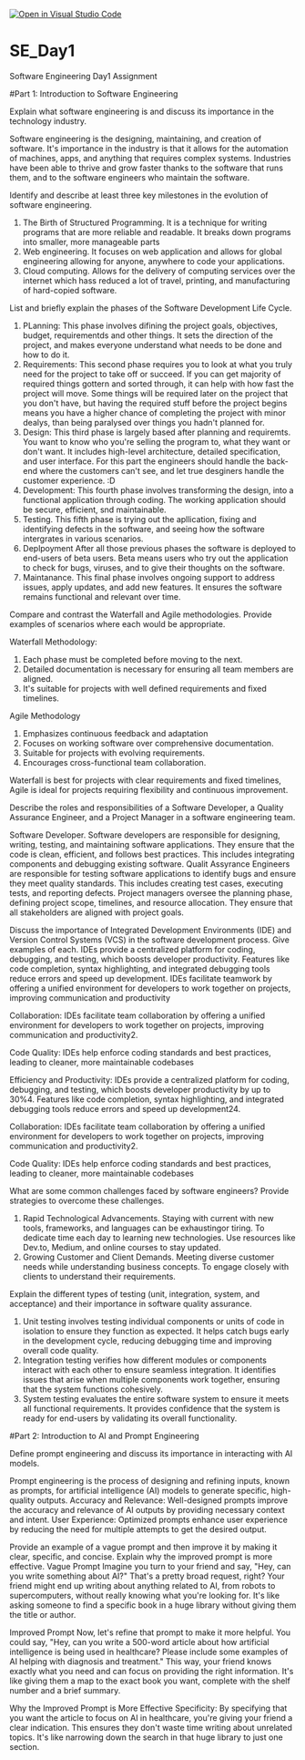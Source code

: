 [![Open in Visual Studio Code](https://classroom.github.com/assets/open-in-vscode-2e0aaae1b6195c2367325f4f02e2d04e9abb55f0b24a779b69b11b9e10269abc.svg)](https://classroom.github.com/online_ide?assignment_repo_id=18351525&assignment_repo_type=AssignmentRepo)
# SE_Day1
Software Engineering Day1 Assignment

#Part 1: Introduction to Software Engineering

Explain what software engineering is and discuss its importance in the technology industry.

Software engineering is the designing, maintaining, and creation of software. It's importance in the industry is that it allows for the automation of machines, apps, and anything that requires complex systems. Industries have been able to thrive and grow faster thanks to the software that runs them, and to the software engineers who maintain the software. 


Identify and describe at least three key milestones in the evolution of software engineering.
1. The Birth of Structured Programming. It is a technique for writing programs that are more reliable and readable. It breaks down programs into smaller, more manageable parts
2. Web engineering. It focuses on web application and allows for global engineering allowing for anyone, anywhere to code your applications.
3. Cloud computing. Allows for the delivery of computing services over the internet which hass reduced a lot of travel, printing, and manufacturing of hard-copied software. 


List and briefly explain the phases of the Software Development Life Cycle.
1. PLanning: This phase involves difining the project goals, objectives, budget, requirementds and other things. It sets the direction of the project, and makes everyone understand what needs to be done and how to do it. 
2. Requirements: This second phase requires you to look at what you truly need for the project to take off or succeed. If you can get majority of required things gottern and sorted through, it can help with how fast the project will move. Some things will be required later on the project that you don't have, but having the required stuff before the project begins means you have a higher chance of completing the project with minor dealys, than being paralysed over things you hadn't planned for. 
3. Design: This third phase is largely based after planning and requiremts. You want to know who you're selling the program to, what they want or don't want. It includes high-level architecture, detailed specification, and user interface. For this part the engineers should handle the back-end where the customers can't see, and let true desginers handle the customer experience. :D
4. Development: This fourth phase involves transforming the design, into a functional application through coding. The working application should be secure, efficient, snd maintainable. 
5. Testing. This fifth phase is trying out the apllication, fixing and identifying defects in the software, and seeing how the software intergrates in various scenarios. 
6. Deplpoyment After all those previous phases the software is deployed to end-users of beta users. Beta means users who try out the application to check for bugs, viruses, and to give their thoughts on the software. 
7. Maintanance. This final phase involves ongoing support to address issues, apply updates, and add new features. It ensures the software remains functional and relevant over time.

Compare and contrast the Waterfall and Agile methodologies. Provide examples of scenarios where each would be appropriate.

Waterfall Methodology: 
1. Each phase must be completed before moving to the next.
2. Detailed documentation is necessary for ensuring all team members are aligned.
3. It's suitable for projects with well defined requirements and fixed timelines.

Agile Methodology
1. Emphasizes continuous feedback and adaptation
2.  Focuses on working software over comprehensive documentation.
3. Suitable for projects with evolving requirements.
4. Encourages cross-functional team collaboration.

Waterfall is best for projects with clear requirements and fixed timelines, Agile is ideal for projects requiring flexibility and continuous improvement.

Describe the roles and responsibilities of a Software Developer, a Quality Assurance Engineer, and a Project Manager in a software engineering team.

Software Developer. Software developers are responsible for designing, writing, testing, and maintaining software applications. They ensure that the code is clean, efficient, and follows best practices. This includes integrating components and debugging existing software.
Qualit Assyrance Engineers are responsible for testing software applications to identify bugs and ensure they meet quality standards. This includes creating test cases, executing tests, and reporting defects.
Project managers oversee the planning phase, defining project scope, timelines, and resource allocation. They ensure that all stakeholders are aligned with project goals.


Discuss the importance of Integrated Development Environments (IDE) and Version Control Systems (VCS) in the software development process. Give examples of each.
IDEs provide a centralized platform for coding, debugging, and testing, which boosts developer productivity. Features like code completion, syntax highlighting, and integrated debugging tools reduce errors and speed up development. IDEs facilitate teamwork by offering a unified environment for developers to work together on projects, improving communication and productivity

Collaboration: IDEs facilitate team collaboration by offering a unified environment for developers to work together on projects, improving communication and productivity2.

Code Quality: IDEs help enforce coding standards and best practices, leading to cleaner, more maintainable codebases

Efficiency and Productivity: IDEs provide a centralized platform for coding, debugging, and testing, which boosts developer productivity by up to 30%4. Features like code completion, syntax highlighting, and integrated debugging tools reduce errors and speed up development24.

Collaboration: IDEs facilitate team collaboration by offering a unified environment for developers to work together on projects, improving communication and productivity2.

Code Quality: IDEs help enforce coding standards and best practices, leading to cleaner, more maintainable codebases

What are some common challenges faced by software engineers? Provide strategies to overcome these challenges.
1. Rapid Technological Advancements. Staying with current with new tools, frameworks, and languages can be exhaustingor tiring. To dedicate time each day to learning new technologies. Use resources like Dev.to, Medium, and online courses to stay updated.
2. Growing Customer and Client Demands. Meeting diverse customer needs while understanding business concepts. To engage closely with clients to understand their requirements.


Explain the different types of testing (unit, integration, system, and acceptance) and their importance in software quality assurance.
1. Unit testing involves testing individual components or units of code in isolation to ensure they function as expected. It helps catch bugs early in the development cycle, reducing debugging time and improving overall code quality.
2. Integration testing verifies how different modules or components interact with each other to ensure seamless integration. It identifies issues that arise when multiple components work together, ensuring that the system functions cohesively.
3.  System testing evaluates the entire software system to ensure it meets all functional requirements. It provides confidence that the system is ready for end-users by validating its overall functionality.


#Part 2: Introduction to AI and Prompt Engineering


Define prompt engineering and discuss its importance in interacting with AI models.

Prompt engineering is the process of designing and refining inputs, known as prompts, for artificial intelligence (AI) models to generate specific, high-quality outputs.
Accuracy and Relevance: Well-designed prompts improve the accuracy and relevance of AI outputs by providing necessary context and intent.
User Experience: Optimized prompts enhance user experience by reducing the need for multiple attempts to get the desired output.


Provide an example of a vague prompt and then improve it by making it clear, specific, and concise. Explain why the improved prompt is more effective.
Vague Prompt
Imagine you turn to your friend and say, "Hey, can you write something about AI?" That's a pretty broad request, right? Your friend might end up writing about anything related to AI, from robots to supercomputers, without really knowing what you're looking for. It's like asking someone to find a specific book in a huge library without giving them the title or author.

Improved Prompt
Now, let's refine that prompt to make it more helpful. You could say, "Hey, can you write a 500-word article about how artificial intelligence is being used in healthcare? Please include some examples of AI helping with diagnosis and treatment." This way, your friend knows exactly what you need and can focus on providing the right information. It's like giving them a map to the exact book you want, complete with the shelf number and a brief summary.

Why the Improved Prompt is More Effective
Specificity: By specifying that you want the article to focus on AI in healthcare, you're giving your friend a clear indication. This ensures they don't waste time writing about unrelated topics. It's like narrowing down the search in that huge library to just one section.

